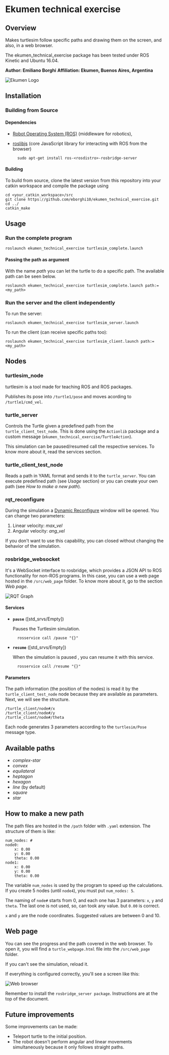 # Ekumen technical exercise

## Overview

Makes turtlesim follow specific paths and drawing them on the screen, and also, in a web browser.

The ekumen_technical_exercise package has been tested under ROS Kinetic and Ubuntu 16.04.

**Author: Emiliano Borghi**
**Affiliation: Ekumen, Buenos Aires, Argentina**

![Ekumen Logo](doc/ekumen-logo.png)


## Installation

### Building from Source

#### Dependencies

- [Robot Operating System (ROS)](http://wiki.ros.org) (middleware for robotics),
- [roslibjs](http://wiki.ros.org/roslibjs) (core JavaScript library for interacting with ROS from the browser)

		sudo apt-get install ros-<rosdistro>-rosbridge-server


#### Building

To build from source, clone the latest version from this repository into your catkin workspace and compile the package using

	cd <your_catkin_workspace>/src
	git clone https://github.com/eborghi10/ekumen_technical_exercise.git
	cd ../
	catkin_make


## Usage

### Run the complete program

	roslaunch ekumen_technical_exercise turtlesim_complete.launch

#### Passing the path as argument

With the name *path* you can let the turtle to do a specific path. The available path can be seen below.

	roslaunch ekumen_technical_exercise turtlesim_complete.launch path:=<my_path>

### Run the server and the client independently

To run the server:
	
    roslaunch ekumen_technical_exercise turtlesim_server.launch

To run the client (can receive specific paths too):

    roslaunch ekumen_technical_exercise turtlesim_client.launch path:=<my_path>

## Nodes

### turtlesim_node

turtlesim is a tool made for teaching ROS and ROS packages.

Publishes its pose into `/turtle1/pose` and moves acording to `/turtle1/cmd_vel`.

### turtle_server

Controls the Turtle given a predefined path from the `turtle_client_test_node`. This is done using the `Actionlib` package and a custom message (`ekumen_technical_exercise/TurtleAction`).

This simulation can be paused/resumed call the respective services. To know more about it, read the services section.

### turtle_client_test_node

Reads a path in YAML format and sends it to the `turtle_server`. You can execute predefined path (see *Usage* section) or you can create your own path (see *How to make a new path*).

### rqt_reconfigure

During the simulation a [Dynamic Reconfigure](http://wiki.ros.org/dynamic_reconfigure) window will be opened. You can change two parameters:

 1. Linear velocity: *max_vel*
 2. Angular velocity: *ang_vel*

If you don't want to use this capability, you can closed without changing the behavior of the simulation.

### rosbridge_websocket

It's a WebSocket interface to rosbridge, which provides a JSON API to ROS functionality for non-ROS programs. In this case, you can use a web page hosted in the `/src/web_page` folder. To know more about it, go to the section *Web page*.


![RQT Graph](doc/rosgraph.png)


#### Services

* **`pause`** ([std_srvs/Empty])

	Pauses the Turtlesim simulation.

		rosservice call /pause "{}"

* **`resume`** ([std_srvs/Empty])

	When the simulation is paused , you can resume it with this service.

		rosservice call /resume "{}"

#### Parameters

The path information (the position of the nodes) is read it by the `turtle_client_test_node` node because they are available as parameters. Next, we will see the structure.

    /turtle_client/node#/x
    /turtle_client/node#/y
    /turtle_client/node#/theta

Each node generates 3 parameters according to the `turtlesim/Pose` message type.

## Available paths

 - *complex-star*
 - *convex*
 - *equilateral*
 - *heptagon*
 - *hexagon*
 - *line*  (by default)
 - *square*
 - *star*


## How to make a new path

The path files are hosted in the `/path` folder with `.yaml` extension. The structure of them is like:

    num_nodes: #
    node0:
	    x: 0.00
	    y: 0.00
	    theta: 0.00
	node1:
		x: 0.00
		y: 0.00
		theta: 0.00

The variable `num_nodes` is used by the program to speed up the calculations. If you create 5 nodes (until `node4`), you must put `num_nodes: 5`.

The naming of `node#` starts from 0, and each one has 3 parameters: `x`, `y` and `theta`. The last one is not used, so, can took any value. but `0.00` is correct.

`x` and `y` are the node coordinates. Suggested values are between 0 and 10.


## Web page

You can see the progress and the path covered in the web browser. To open it, you will find a `turtle_webpage.html` file into the `/src/web_page` folder.

If you can't see the simulation, reload it.

If everything is configured correctly, you'll see a screen like this:

![Web browser](doc/web-browser.png)

Remember to install the `rosbridge_server package`. Instructions are at the top of the document.

## Future improvements

Some improvements can be made:

 - Teleport turtle to the initial position.
 - The robot doesn't perform angular and linear movements simultaneously because it only follows straight paths.